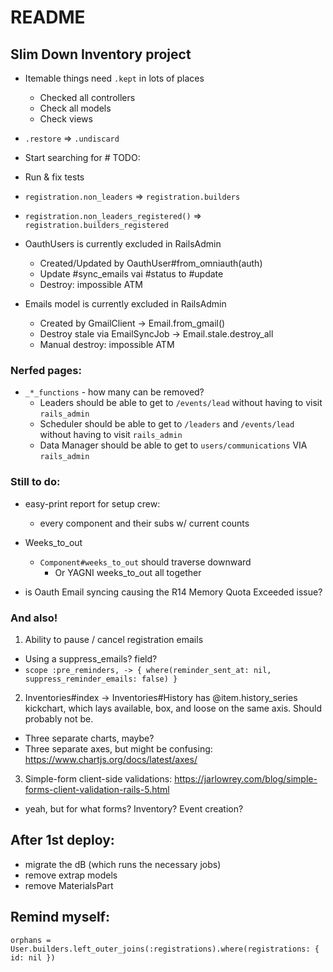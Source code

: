# README
## Slim Down Inventory project

* Itemable things need `.kept` in lots of places
  - Checked all controllers
  - Check all models
  - Check views
* `.restore` => `.undiscard`
* Start searching for # TODO:
* Run & fix tests

* `registration.non_leaders` => `registration.builders`
* `registration.non_leaders_registered()` => `registration.builders_registered`

* OauthUsers is currently excluded in RailsAdmin
  - Created/Updated by OauthUser#from_omniauth(auth)
  - Update #sync_emails vai #status to #update
  - Destroy: impossible ATM

* Emails model is currently excluded in RailsAdmin
  - Created by GmailClient -> Email.from_gmail()
  - Destroy stale via EmailSyncJob -> Email.stale.destroy_all
  - Manual destroy: impossible ATM

### Nerfed pages:
* `_*_functions` - how many can be removed?
  - Leaders should be able to get to `/events/lead` without having to visit `rails_admin`
  - Scheduler should be able to get to `/leaders` and `/events/lead` without having to visit `rails_admin`
  - Data Manager should be able to get to `users/communications` VIA `rails_admin`


### Still to do:
- easy-print report for setup crew:
  - every component and their subs w/ current counts

- Weeks_to_out
  - `Component#weeks_to_out` should traverse downward
    - Or YAGNI weeks_to_out all together

- is Oauth Email syncing causing the R14 Memory Quota Exceeded issue?

### And also!
1. Ability to pause / cancel registration emails
  - Using a suppress_emails? field?
  - `scope :pre_reminders, -> { where(reminder_sent_at: nil, suppress_reminder_emails: false) }`

2. Inventories#index -> Inventories#History has @item.history_series kickchart, which lays available, box, and loose on the same axis. Should probably not be.
  - Three separate charts, maybe?
  - Three separate axes, but might be confusing: https://www.chartjs.org/docs/latest/axes/

3. Simple-form client-side validations: https://jarlowrey.com/blog/simple-forms-client-validation-rails-5.html
- yeah, but for what forms? Inventory? Event creation?

## After 1st deploy:
- migrate the dB (which runs the necessary jobs)
- remove extrap models
- remove MaterialsPart

## Remind myself:
`orphans = User.builders.left_outer_joins(:registrations).where(registrations: { id: nil })`
